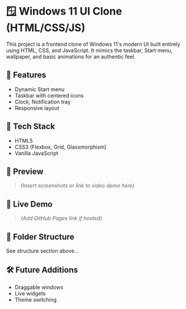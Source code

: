 # 🪟 Windows 11 UI Clone (HTML/CSS/JS)

This project is a frontend clone of Windows 11's modern UI built entirely using HTML, CSS, and JavaScript. It mimics the taskbar, Start menu, wallpaper, and basic animations for an authentic feel.

## 📂 Features
- Dynamic Start menu
- Taskbar with centered icons
- Clock, Notification tray
- Responsive layout

## 📁 Tech Stack
- HTML5
- CSS3 (Flexbox, Grid, Glassmorphism)
- Vanilla JavaScript

## 📸 Preview
> _(Insert screenshots or link to video demo here)_

## 🚀 Live Demo
> _(Add GitHub Pages link if hosted)_

## 📌 Folder Structure
See structure section above...

## 🛠️ Future Additions
- Draggable windows
- Live widgets
- Theme switching
